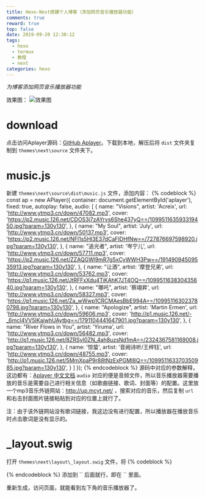 ```yaml
---
title: Hexo-Next搭建个人博客（添加网页音乐播放器功能）
comments: true
reward: true
top: false
date: 2019-09-20 12:30:12
tags:
  - hexo
  - termux
  - 教程
  - next
categories: hexo
---
```

*为博客添加网页音乐播放器功能*
<!-- more -->
效果图：
![效果图](https://res.cloudinary.com/q2438175594/image/upload/v1568954382/Hexo-Next%E6%90%AD%E5%BB%BA%E4%B8%AA%E4%BA%BA%E5%8D%9A%E5%AE%A2%EF%BC%88%E6%B7%BB%E5%8A%A0%E7%BD%91%E9%A1%B5%E9%9F%B3%E4%B9%90%E6%92%AD%E6%94%BE%E5%99%A8%E5%8A%9F%E8%83%BD%EF%BC%89/music.png)
# download #

点击访问Aplayer源码：[GitHub Aplayer](https://github.com/MoePlayer/APlayer)。下载到本地，解压后将 `dist` 文件夹复制到 `themes\next\source` 文件夹下。

# music.js #
新建 
`themes\next\source\dist\music.js` 
文件，添加内容：
{% codeblock %}
const ap = new APlayer({
    container: document.getElementById('aplayer'),
    fixed: true,
    autoplay: false,
    audio: [
        {
        name: "Visions",
        artist: 'Acreix',
        url: 'http://www.ytmp3.cn/down/47082.mp3',
        cover: 'https://p2.music.126.net/CDOS3j7zAYrvs6She437yQ==/109951163593319450.jpg?param=130y130',
      },
          {
        name: "My Soul",
        artist: 'July',
        url: 'http://www.ytmp3.cn/down/50137.mp3',
        cover: 'https://p2.music.126.net/NFl1s5Hl3E37dCaFIDHfNw==/727876697598920.jpg?param=130y130',
      },
          {
        name: "追光者",
        artist: '岑宁儿',
	url: 'http://www.ytmp3.cn/down/57711.mp3',
	cover: 'https://p2.music.126.net/ZZAQGWl9mR7g5xCyWWH3Pw==/19149094509535913.jpg?param=130y130',
      },
	  {
	name: "让酒",
	artist: '摩登兄弟',
        url: 'http://www.ytmp3.cn/down/53762.mp3',
	cover: 'https://p1.music.126.net/JtRFFxXdu4TiKAhK7JT4OQ==/109951163830435640.jpg?param=130y130',
      },
	  {
	name: "哪吒",
	artist: '蔡翊昇',
	url: 'http://www.ytmp3.cn/down/58327.mp3',
        cover: 'https://p1.music.126.net/Za_wWwp1CRCMAesBbE994A==/109951163023780798.jpg?param=130y130',
      },
	  {
	name: "Apologize",
	artist: 'Martin Ermen',
	url: 'http://www.ytmp3.cn/down/59606.mp3',
	cover: 'http://p1.music.126.net/-_6mcI4VV5IKaiwhUAytbg==/1791104441647901.jpg?param=130y130',
      },
          {
	name: "River Flows in You",
	artist: 'Yiruma',
	url: 'http://www.ytmp3.cn/down/56482.mp3',
	cover: 'http://p1.music.126.net/8ZRSyI0ZN_4ah8uzsNd1mA==/2324367581169008.jpg?param=130y130',
      },
      {
        name: '惊蛰',
	artist: '音阙诗听/王梓钰',
	url: 'http://www.ytmp3.cn/down/48755.mp3',
	cover: 'http://p1.music.126.net/5MmXpaP9r88tNzExPGMI8Q==/109951163370350985.jpg?param=130y130',
      }
    ]
});
{% endcodeblock %}
源码中对应的参数解释，这边都有：[Aplayer 中文文档](https://aplayer.js.org/#/zh-Hans/)
`audio` 对应的便是音频文件，所以音乐播放器需要播放的音乐是需要自己进行相关信息（如歌曲链接、歌词、封面等）的配置。这里放一个mp3音乐外链网站：http://up.mcyt.net/ ，搜索对应的音乐，然后复制 `url` 和右击封面图片链接粘贴到对应的位置上就行了。

注：由于该外链网站没有歌词链接，我这边没有进行配置，所以播放器在播放音乐时点击歌词是没有显示的。

# _layout.swig #

打开 
`themes\next\layout\_layout.swig` 
文件，将
{% codeblock %}
<link rel="stylesheet" href="/dist/APlayer.min.css">
<div id="aplayer"></div>
<script type="text/javascript" src="/dist/APlayer.min.js"></script>
<script type="text/javascript" src="/dist/music.js"></script>
{% endcodeblock %}
添加到 `<body itemscope ...>` 后面就行，即在 `<body></body>` 里面。

重新生成，访问页面，就能看到左下角的音乐播放器了。
